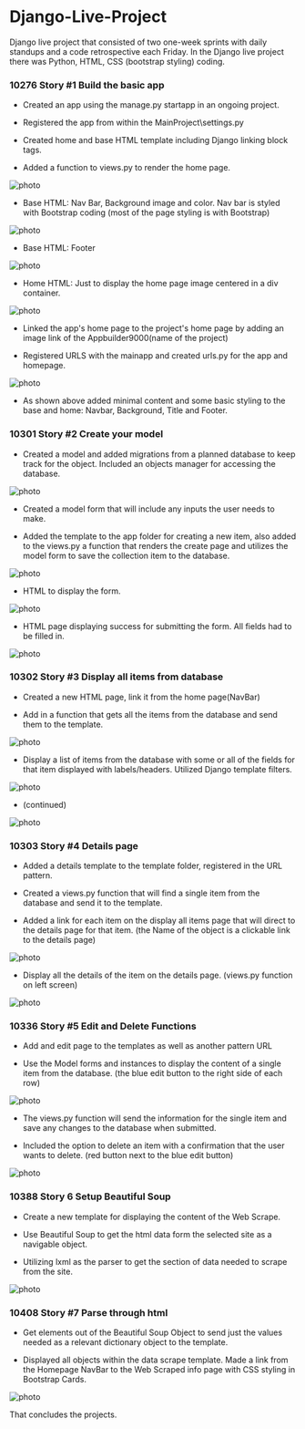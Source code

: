 # Django-Live-Project 

Django live project that consisted of two one-week sprints with daily standups and a code retrospective each Friday.  In the Django live project there was Python, HTML, CSS (bootstrap styling) coding. 

  

### 10276 Story #1 Build the basic app 

- Created an app using the manage.py startapp in an ongoing project. 

- Registered the app from within the MainProject\settings.py 

- Created home and base HTML template including Django linking block tags. 

  

- Added a function to views.py to render the home page. 

![photo](https://github.com/Kelinz74/Django-Live-Project/blob/main/Screenshot%20(3).png?raw=true) 

  

- Base HTML: Nav Bar, Background image and color.  Nav bar is styled with Bootstrap coding (most of the page styling is with Bootstrap) 

![photo](https://github.com/Kelinz74/Django-Live-Project/blob/main/Screenshot%20(4).png?raw=true) 

  

- Base HTML: Footer 

![photo](https://github.com/Kelinz74/Django-Live-Project/blob/main/Screenshot%20(5).png?raw=true) 

  

- Home HTML: Just to display the home page image centered in a div container. 

![photo](https://github.com/Kelinz74/Django-Live-Project/blob/main/Screenshot%20(25).png?raw=true) 

  

- Linked the app's home page to the project's home page by adding an image link of the Appbuilder9000(name of the project) 

- Registered URLS with the mainapp and created urls.py for the app and homepage. 

![photo](https://github.com/Kelinz74/Django-Live-Project/blob/main/Screenshot%20(19).png?raw=true) 

  

- As shown above added minimal content and some basic styling to the base and home: Navbar, Background, Title and Footer. 

  

### 10301 Story #2 Create your model 

- Created a model and added migrations from a planned database to keep track for the object.  Included an objects manager for accessing the database. 

![photo](https://github.com/Kelinz74/Django-Live-Project/blob/main/Screenshot%20(21).png?raw=true) 

  

- Created a model form that will include any inputs the user needs to make. 

- Added the template to the app folder for creating a new item, also added to the views.py a function that renders the create page and utilizes the model form to save the collection item to the database. 

![photo](https://github.com/Kelinz74/Django-Live-Project/blob/main/Screenshot%20(7).png?raw=true) 

- HTML to display the form. 

![photo](https://github.com/Kelinz74/Django-Live-Project/blob/main/Screenshot%20(8).png?raw=true) 

- HTML page displaying success for submitting the form.  All fields had to be filled in. 

![photo](https://github.com/Kelinz74/Django-Live-Project/blob/main/Screenshot%20(9).png?raw=true) 

  

### 10302 Story #3 Display all items from database 

- Created a new HTML page, link it from the home page(NavBar) 

- Add in a function that gets all the items from the database and send them to the template. 

![photo](https://github.com/Kelinz74/Django-Live-Project/blob/main/Screenshot%20(10).png?raw=true) 

  

- Display a list of items from the database with some or all of the fields for that item displayed with labels/headers.  Utilized Django template filters. 

![photo](https://github.com/Kelinz74/Django-Live-Project/blob/main/Screenshot%20(15).png?raw=true) 

- (continued) 

![photo](https://github.com/Kelinz74/Django-Live-Project/blob/main/Screenshot%20(16).png?raw=true) 

  

### 10303 Story #4 Details page 

- Added a details template to the template folder, registered in the URL pattern. 

- Created a views.py function that will find a single item from the database and send it to the template. 

- Added a link for each item on the display all items page that will direct to the details page for that item. (the Name of the object is a clickable link to the details page) 

![photo](https://github.com/Kelinz74/Django-Live-Project/blob/main/Screenshot%20(24).png?raw=true) 

  

- Display all the details of the item on the details page. (views.py function on left screen) 

![photo](https://github.com/Kelinz74/Django-Live-Project/blob/main/Screenshot%20(11).png?raw=true) 

  

### 10336 Story #5 Edit and Delete Functions 

- Add and edit page to the templates as well as another pattern URL 

- Use the Model forms and instances to display the content of a single item from the database. (the blue edit button to the right side of each row) 

![photo](https://github.com/Kelinz74/Django-Live-Project/blob/main/Screenshot%20(12).png?raw=true) 

  

- The views.py function will send the information for the single item and save any changes to the database when submitted. 

- Included the option to delete an item with a confirmation that the user wants to delete. (red button next to the blue edit button) 

![photo](https://github.com/Kelinz74/Django-Live-Project/blob/main/Screenshot%20(13).png?raw=true) 

  

### 10388 Story 6 Setup Beautiful Soup 

- Create a new template for displaying the content of the Web Scrape. 

- Use Beautiful Soup to get the html data form the selected site as a navigable object. 

- Utilizing lxml as the parser to get the section of data needed to scrape from the site. 

![photo](https://github.com/Kelinz74/Django-Live-Project/blob/main/Screenshot%20(18).png?raw=true) 

  

### 10408 Story #7 Parse through html 

- Get elements out of the Beautiful Soup Object to send just the values needed as a relevant dictionary object to the template. 

- Displayed all objects within the data scrape template.  Made a link from the Homepage NavBar to the Web Scraped info page with CSS styling in Bootstrap Cards. 

![photo](https://github.com/Kelinz74/Django-Live-Project/blob/main/Screenshot%20(17).png?raw=true) 

That concludes the projects.
